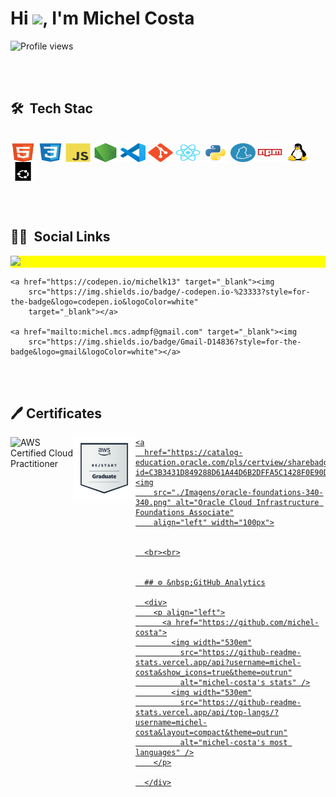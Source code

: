 <div>
  <h1 align="left">Hi <img src="https://raw.githubusercontent.com/kaueMarques/kaueMarques/master/hi.gif" width="30px">,
    I'm Michel Costa</h1>
  <p align="left"> <img src="https://komarev.com/ghpvc/?username=michel-costa&color=yellow" alt="Profile views" />
  </p>
</div>


<br><br>


## 🛠 &nbsp;Tech Stac

<div style="display: inline_block"><br>
  <img align="center" alt="Michel-HTML" height="30" width="40"
    src="https://raw.githubusercontent.com/devicons/devicon/master/icons/html5/html5-original.svg">
  <img align="center" alt="Michel-CSS" height="30" width="40"
    src="https://raw.githubusercontent.com/devicons/devicon/master/icons/css3/css3-original.svg">
  <img align="center" alt="Michel-Js" height="30" width="40"
    src="https://raw.githubusercontent.com/devicons/devicon/master/icons/javascript/javascript-original.svg">
  <img align="center" alt="Michel-Node" height="30" width="40"
    src="https://raw.githubusercontent.com/devicons/devicon/master/icons/nodejs/nodejs-original.svg">
  <img align="center" alt="Michel-vscode" height="30" width="40"
    src="https://raw.githubusercontent.com/devicons/devicon/master/icons/vscode/vscode-original.svg">
  <img align="center" alt="Michel-git" height="30" width="40"
    src="https://raw.githubusercontent.com/devicons/devicon/master/icons/git/git-original.svg">
  <img align="center" alt="Michel-React" height="30" width="40"
    src="https://raw.githubusercontent.com/devicons/devicon/master/icons/react/react-original.svg">
  <img align="center" alt="Michel-Python" height="30" width="40"
    src="https://raw.githubusercontent.com/devicons/devicon/master/icons/python/python-original.svg">
  <img align="center" alt="Michel-yarn" height="30" width="40"
    src="https://raw.githubusercontent.com/devicons/devicon/master/icons/yarn/yarn-original.svg">
  <img align="center" alt="Michel-npm" height="30" width="40"
    src="https://raw.githubusercontent.com/devicons/devicon/master/icons/npm/npm-original-wordmark.svg">
  <img align="center" alt="Michel-linux" height="30" width="40"
    src="https://raw.githubusercontent.com/devicons/devicon/master/icons/linux/linux-original.svg">
  <img align="center" alt="Michel-ubuntu" height="30" width="40"
    src="https://raw.githubusercontent.com/devicons/devicon/master/icons/ubuntu/ubuntu-plain.svg">
</div>


<br><br>


## 👦🏻 &nbsp;Social Links

<div>
  <p align="left" style="background:yellow">
    <a href="https://www.linkedin.com/in/michelc13/" target="_blank"><img
        src="https://img.shields.io/badge/-LinkedIn-%230077B5?style=for-the-badge&logo=linkedin&logoColor=white"
        target="_blank"></a>

    <a href="https://codepen.io/michelk13" target="_blank"><img
        src="https://img.shields.io/badge/-codepen.io-%23333?style=for-the-badge&logo=codepen.io&logoColor=white"
        target="_blank"></a>

    <a href="mailto:michel.mcs.admpf@gmail.com" target="_blank"><img
        src="https://img.shields.io/badge/Gmail-D14836?style=for-the-badge&logo=gmail&logoColor=white"></a>
  </p>
</div>


<br><br>


## 🖊️ Certificates


<a href="https://www.credly.com/badges/ede1c1c5-c2c7-4267-a9ec-de3e01f69f81/public_url"><img
    src="./Imagens/aws-340-340.png" alt="AWS Certified Cloud Practitioner" align="left" width="100px">

  <a href="https://www.credly.com/badges/2ff1cc8a-36a0-4dc6-8267-915633d53a83/public_url"><img
      src="./Imagens/re-start-graduate-340-340.png" alt="AWS re/Start Graduate" align="left" width="100px">

  
    <a
      href="https://catalog-education.oracle.com/pls/certview/sharebadge?id=C3B3431D849288D61A44D6B2DFFA5C1428F0E90DFB6A265D8EF4A17896D50346"><img
        src="./Imagens/oracle-foundations-340-340.png" alt="Oracle Cloud Infrastructure Foundations Associate"
        align="left" width="100px">


      <br><br>


      ## ⚙️ &nbsp;GitHub Analytics

      <div>
        <p align="left">
          <a href="https://github.com/michel-costa">
            <img width="530em"
              src="https://github-readme-stats.vercel.app/api?username=michel-costa&show_icons=true&theme=outrun"
              alt="michel-costa's stats" />
            <img width="530em"
              src="https://github-readme-stats.vercel.app/api/top-langs/?username=michel-costa&layout=compact&theme=outrun"
              alt="michel-costa's most languages" />
        </p>

      </div>
